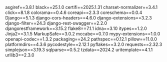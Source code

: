 asgiref==3.8.1
black==25.1.0
certifi==2025.1.31
charset-normalizer==3.4.1
click==8.1.8
colorama==0.4.6
coreapi==2.3.3
coreschema==0.0.4
Django==5.1.3
django-cors-headers==4.6.0
django-extensions==3.2.3
django-filter==24.3
django-rest-swagger==2.2.0
djangorestframework==3.15.2
flake8==7.1.1
idna==3.10
itypes==1.2.0
Jinja2==3.1.5
MarkupSafe==3.0.2
mccabe==0.7.0
mypy-extensions==1.0.0
openapi-codec==1.3.2
packaging==24.2
pathspec==0.12.1
pillow==11.0.0
platformdirs==4.3.6
pycodestyle==2.12.1
pyflakes==3.2.0
requests==2.32.3
simplejson==3.19.3
sqlparse==0.5.2
tzdata==2024.2
uritemplate==4.1.1
urllib3==2.3.0
